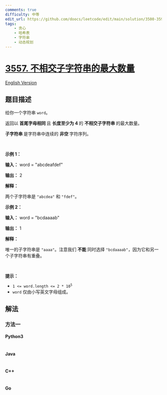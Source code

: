 ```yaml
---
comments: true
difficulty: 中等
edit_url: https://github.com/doocs/leetcode/edit/main/solution/3500-3599/3557.Find%20Maximum%20Number%20of%20Non%20Intersecting%20Substrings/README.md
tags:
    - 贪心
    - 哈希表
    - 字符串
    - 动态规划
---
```


<!-- problem:start -->

# [3557. 不相交子字符串的最大数量](https://leetcode.cn/problems/find-maximum-number-of-non-intersecting-substrings)

[English Version](/solution/3500-3599/3557.Find%20Maximum%20Number%20of%20Non%20Intersecting%20Substrings/README_EN.md)

## 题目描述

<!-- description:start -->

<p>给你一个字符串 <code>word</code>。</p>

<p>返回以&nbsp;<strong>首尾字母相同&nbsp;</strong>且&nbsp;<strong>长度至少为 4&nbsp;</strong>的&nbsp;<strong>不相交子字符串&nbsp;</strong>的最大数量。</p>

<p><strong>子字符串&nbsp;</strong>是字符串中连续的&nbsp;<b>非空&nbsp;</b>字符序列。</p>

<p>&nbsp;</p>

<p><strong class="example">示例 1：</strong></p>

<div class="example-block">
<p><strong>输入：</strong> <span class="example-io">word = "abcdeafdef"</span></p>

<p><strong>输出：</strong> <span class="example-io">2</span></p>

<p><strong>解释：</strong></p>

<p>两个子字符串是 <code>"abcdea"</code> 和 <code>"fdef"</code>。</p>
</div>

<p><strong class="example">示例 2：</strong></p>

<div class="example-block">
<p><strong>输入：</strong> <span class="example-io">word = "bcdaaaab"</span></p>

<p><strong>输出：</strong> <span class="example-io">1</span></p>

<p><strong>解释：</strong></p>

<p>唯一的子字符串是 <code>"aaaa"</code>。注意我们&nbsp;<strong>不能&nbsp;</strong>同时选择 <code>"bcdaaaab"</code>，因为它和另一个子字符串有重叠。</p>
</div>

<p>&nbsp;</p>

<p><strong>提示：</strong></p>

<ul>
	<li><code>1 &lt;= word.length &lt;= 2 * 10<sup>5</sup></code></li>
	<li><code>word</code> 仅由小写英文字母组成。</li>
</ul>

<!-- description:end -->

## 解法

<!-- solution:start -->

### 方法一

<!-- tabs:start -->

#### Python3

```python

```

#### Java

```java

```

#### C++

```cpp

```

#### Go

```go

```

<!-- tabs:end -->

<!-- solution:end -->

<!-- problem:end -->
